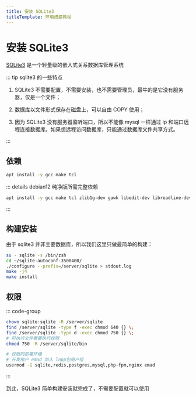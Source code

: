 ```yaml
---
title: 安装 SQLite3
titleTemplate: 环境搭建教程
---
```


# 安装 SQLite3

[SQLite3](https://www.sqlite.org) 是一个轻量级的嵌入式关系数据库管理系统

::: tip sqlite3 的一些特点

1. SQLite3 不需要配置，不需要安装，也不需要管理员，最牛的是它没有服务器，仅是一个文件；

2. 数据库以文件形式保存在磁盘上，可以自由 COPY 使用；

3. 因为 SQLite3 没有服务器监听端口，所以不能像 mysql 一样通过 ip 和端口远程连接数据库。如果想远程访问数据库，只能通过数据库文件共享方式。

:::

## 依赖

```bash
apt install -y gcc make tcl
```

::: details debian12 纯净版所需完整依赖

```bash
apt install -y gcc make tcl zlib1g-dev gawk libedit-dev libreadline-dev
```

:::

## 构建安装

由于 sqlite3 并非主要数据库，所以我们这里只做最简单的构建：

```bash
su - sqlite -s /bin/zsh
cd ~/sqlite-autoconf-3500400/
./configure --prefix=/server/sqlite > stdout.log
make -j4
make install
```

## 权限

::: code-group

```bash [部署]
chown sqlite:sqlite -R /server/sqlite
find /server/sqlite -type f -exec chmod 640 {} \;
find /server/sqlite -type d -exec chmod 750 {} \;
# 可执行文件需要执行权限
chmod 750 -R /server/sqlite/bin
```

```bash [开发]
# 权限同部署环境
# 开发用户 emad 加入 lnpp包用户组
usermod -G sqlite,redis,postgres,mysql,php-fpm,nginx emad
```

:::

到此，SQLite3 简单构建安装就完成了，不需要配置就可以使用
